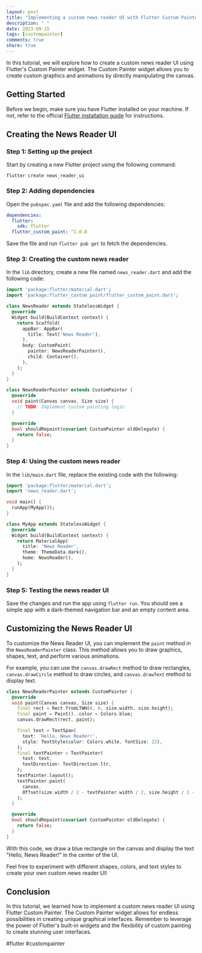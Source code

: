 ```yaml
---
layout: post
title: "Implementing a custom news reader UI with Flutter Custom Painter"
description: " "
date: 2023-09-15
tags: [custompainter]
comments: true
share: true
---
```


In this tutorial, we will explore how to create a custom news reader UI using Flutter's Custom Painter widget. The Custom Painter widget allows you to create custom graphics and animations by directly manipulating the canvas.

## Getting Started

Before we begin, make sure you have Flutter installed on your machine. If not, refer to the official [Flutter installation guide](https://flutter.dev/docs/get-started/install) for instructions.

## Creating the News Reader UI

### Step 1: Setting up the project

Start by creating a new Flutter project using the following command:

```shell
flutter create news_reader_ui
```

### Step 2: Adding dependencies

Open the `pubspec.yaml` file and add the following dependencies:

```yaml
dependencies:
  flutter:
    sdk: flutter
  flutter_custom_paint: ^1.0.0
```

Save the file and run `flutter pub get` to fetch the dependencies.

### Step 3: Creating the custom news reader

In the `lib` directory, create a new file named `news_reader.dart` and add the following code:

```dart
import 'package:flutter/material.dart';
import 'package:flutter_custom_paint/flutter_custom_paint.dart';

class NewsReader extends StatelessWidget {
  @override
  Widget build(BuildContext context) {
    return Scaffold(
      appBar: AppBar(
        title: Text('News Reader'),
      ),
      body: CustomPaint(
        painter: NewsReaderPainter(),
        child: Container(),
      ),
    );
  }
}

class NewsReaderPainter extends CustomPainter {
  @override
  void paint(Canvas canvas, Size size) {
    // TODO: Implement custom painting logic
  }

  @override
  bool shouldRepaint(covariant CustomPainter oldDelegate) {
    return false;
  }
}
```

### Step 4: Using the custom news reader

In the `lib/main.dart` file, replace the existing code with the following:

```dart
import 'package:flutter/material.dart';
import 'news_reader.dart';

void main() {
  runApp(MyApp());
}

class MyApp extends StatelessWidget {
  @override
  Widget build(BuildContext context) {
    return MaterialApp(
      title: 'News Reader',
      theme: ThemeData.dark(),
      home: NewsReader(),
    );
  }
}
```

### Step 5: Testing the news reader UI

Save the changes and run the app using `flutter run`. You should see a simple app with a dark-themed navigation bar and an empty content area.

## Customizing the News Reader UI

To customize the News Reader UI, you can implement the `paint` method in the `NewsReaderPainter` class. This method allows you to draw graphics, shapes, text, and perform various animations.

For example, you can use the `canvas.drawRect` method to draw rectangles, `canvas.drawCircle` method to draw circles, and `canvas.drawText` method to display text.

```dart
class NewsReaderPainter extends CustomPainter {
  @override
  void paint(Canvas canvas, Size size) {
    final rect = Rect.fromLTWH(0, 0, size.width, size.height);
    final paint = Paint()..color = Colors.blue;
    canvas.drawRect(rect, paint);

    final text = TextSpan(
      text: 'Hello, News Reader!',
      style: TextStyle(color: Colors.white, fontSize: 22),
    );
    final textPainter = TextPainter(
      text: text,
      textDirection: TextDirection.ltr,
    );
    textPainter.layout();
    textPainter.paint(
      canvas,
      Offset(size.width / 2 - textPainter.width / 2, size.height / 2 - textPainter.height / 2),
    );
  }

  @override
  bool shouldRepaint(covariant CustomPainter oldDelegate) {
    return false;
  }
}
```

With this code, we draw a blue rectangle on the canvas and display the text "Hello, News Reader!" in the center of the UI.

Feel free to experiment with different shapes, colors, and text styles to create your own custom news reader UI!

## Conclusion

In this tutorial, we learned how to implement a custom news reader UI using Flutter Custom Painter. The Custom Painter widget allows for endless possibilities in creating unique graphical interfaces. Remember to leverage the power of Flutter's built-in widgets and the flexibility of custom painting to create stunning user interfaces.

#flutter #custompainter